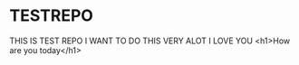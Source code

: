 # TESTREPO
THIS IS TEST REPO I WANT TO DO THIS VERY ALOT I LOVE YOU &lt;h1>How are you today&lt;/h1>
